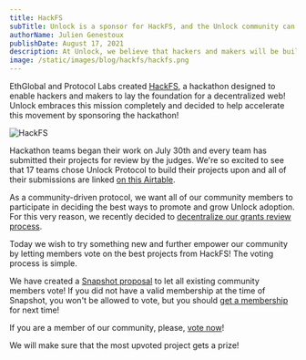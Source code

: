 ```yaml
---
title: HackFS
subTitle: Unlock is a sponsor for HackFS, and the Unlock community can vote on the best projects!
authorName: Julien Genestoux
publishDate: August 17, 2021
description: At Unlock, we believe that hackers and makers will be building a better version of the web. For this reason, we are sponsors for HackFS, and we give our community the power to vote on the best projects!
image: /static/images/blog/hackfs/hackfs.png
---
```


EthGlobal and Protocol Labs created [HackFS](https://hackfs.com/), a hackathon designed to enable hackers and makers to lay the foundation for a decentralized web! Unlock embraces this mission completely and decided to help accelerate this movement by sponsoring the hackathon!

![HackFS](/static/images/blog/hackfs/hackfs.png)


Hackathon teams began their work on July 30th and every team has submitted their projects for review by the judges. We're so excited to see that 17 teams chose Unlock Protocol to build their projects upon and all of their submissions are linked [on this Airtable](https://airtable.com/shrN4lIsh3yXQLQKh/tblfEgiZwI8Iog8ZK).

As a community-driven protocol, we want all of our community members to participate in deciding the best ways to promote and grow Unlock adoption. For this very reason, we recently decided to [decentralize our grants review process](https://unlock.community/t/decentralizing-the-grants-process/106).

Today we wish to try something new and further empower our community by letting members vote on the best projects from HackFS! The voting process is simple.


We have created a [Snapshot proposal](https://snapshot.org/#/unlock-community.eth) to let all existing community members vote! If you did not have a valid membership at the time of Snapshot, you won't be allowed to vote, but you should [get a membership](https://app.unlock-protocol.com/checkout?redirectUri=https%3A%2F%2Fsnapshot.org%2F%23%2Funlock-community.eth%2F&paywallConfig=%7B%22locks%22%3A%7B%220xac1fceC2e4064CCd83ac8C9B0c9B8d944AB0D246%22%3A%7B%22network%22%3A100%7D%7D%2C%22persistentCheckout%22%3Atrue%2C%22icon%22%3A%22https%3A%2F%2Flocksmith.unlock-protocol.com%2Flock%2F0xac1fceC2e4064CCd83ac8C9B0c9B8d944AB0D246%2Ficon%22%7D) for next time!

If you are a member of our community, please, [vote now](https://snapshot.org/#/unlock-community.eth)!

We will make sure that the most upvoted project gets a prize!